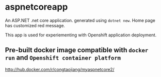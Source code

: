 # aspnetcoreapp

An ASP.NET .net core application. generated using `dotnet new`. Home page has customized red message.

This app is used for experiementing with Openshift application deployment.


## Pre-built docker image compatible with `docker run` and `Openshift container platform`

http://hub.docker.com/r/congtaojiang/myaspnetcore2/
